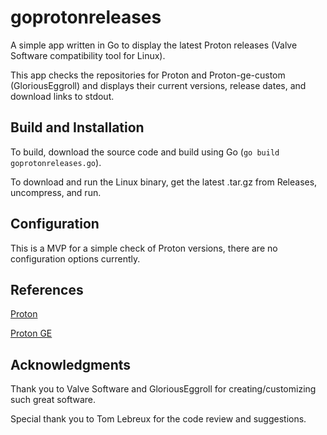 # goprotonreleases

A simple app written in Go to display the latest Proton releases (Valve Software compatibility tool for Linux).

This app checks the repositories for Proton and Proton-ge-custom (GloriousEggroll) and displays their current versions, release dates, and download links to stdout.

## Build and Installation

To build, download the source code and build using Go (`go build goprotonreleases.go`).

To download and run the Linux binary, get the latest .tar.gz from Releases, uncompress, and run.

## Configuration

This is a MVP for a simple check of Proton versions, there are no configuration options currently.

## References

[Proton](https://github.com/ValveSoftware/Proton/)

[Proton GE](https://github.com/GloriousEggroll/proton-ge-custom)

## Acknowledgments

Thank you to Valve Software and GloriousEggroll for creating/customizing such great software.

Special thank you to Tom Lebreux for the code review and suggestions.
